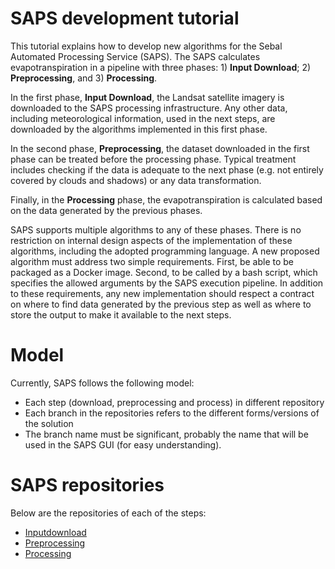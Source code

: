 # SAPS development tutorial
This tutorial explains how to develop new algorithms for the Sebal Automated Processing Service (SAPS). The SAPS calculates evapotranspiration in a pipeline with three phases: 1) **Input Download**; 2) **Preprocessing**, and 3) **Processing**.
 
In the first phase, **Input Download**, the Landsat satellite imagery is downloaded to the SAPS processing infrastructure. Any other data, including meteorological information, used in the next steps, are downloaded by the algorithms implemented in this first phase.
 
In the second phase, **Preprocessing**, the dataset downloaded in the first phase can be treated before the processing phase. Typical treatment includes checking if the data is adequate to the next phase (e.g. not entirely covered by clouds and shadows) or any data transformation.
 
Finally, in the **Processing** phase, the evapotranspiration is calculated based on the data generated by the previous phases.
  
SAPS supports multiple algorithms to any of these phases. There is no restriction on internal design aspects of the implementation of these algorithms, including the adopted programming language. A new proposed algorithm must address two simple requirements.  First, be able to be packaged as a Docker image. Second, to be called by a bash script, which specifies the allowed arguments by the SAPS execution pipeline. In addition to these requirements, any new implementation should respect a contract on where to find data generated by the previous step as well as where to store the output to make it available to the next steps.

# Model
Currently, SAPS follows the following model:
- Each step (download, preprocessing and process) in different repository
- Each branch in the repositories refers to the different forms/versions of the solution
- The branch name must be significant, probably the name that will be used in the SAPS GUI (for easy understanding).

# SAPS repositories
Below are the repositories of each of the steps:
- [Inputdownload](https://github.com/ufcg-lsd/saps-scripts-inputdownload)
- [Preprocessing](https://github.com/ufcg-lsd/saps-scripts-preprocessing)
- [Processing](https://github.com/ufcg-lsd/saps-scripts-processing)

